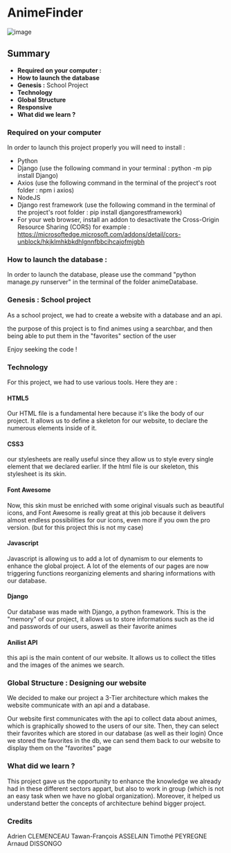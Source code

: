 # AnimeFinder

![image](https://user-images.githubusercontent.com/91453689/206312201-98f5f582-a1fb-4a3f-af14-449ba4b01548.png)

## Summary

- **Required on your computer :**
- **How to launch the database**
- **Genesis :** School Project
- **Technology**
- **Global Structure**
- **Responsive**
- **What did we learn ?**

### Required on your computer

In order to launch this project properly you will need to install :
- Python 
- Django (use the following command in your terminal : python -m pip install Django)
- Axios (use the following command in the terminal of the project's root folder : npm i axios)
- NodeJS
- Django rest framework (use the following command in the terminal of the project's root folder : pip install djangorestframework)
- For your web browser, install an addon to desactivate the Cross-Origin Resource Sharing (CORS) for example : https://microsoftedge.microsoft.com/addons/detail/cors-unblock/hkjklmhkbkdhlgnnfbbcihcajofmjgbh

### How to launch the database :

In order to launch the database, please use the command "python manage.py runserver" in the terminal of the folder animeDatabase.

### Genesis : School project

As a school project, we had to create a website with a database and an api.

the purpose of this project is to find animes using a searchbar, and then being able to put them in the "favorites" section of the user

Enjoy seeking the code !

### Technology

For this project, we had to use various tools. Here they are :

#### HTML5

Our HTML file is a fundamental here because it's like the body of our project. It allows us to define a skeleton for our website, to declare the numerous elements inside of it.  

#### CSS3

our stylesheets are really useful since they allow us to style every single element that we declared earlier. If the html file is our skeleton, this stylesheet is its skin.

#### Font Awesome

Now, this skin must be enriched with some original visuals such as beautiful icons, and Font Awesome is really great at this job because it delivers almost endless possibilities for our icons, even more if you own the pro version. (but for this project this is not my case)   

#### Javascript

Javascript is allowing us to add a lot of dynamism to our elements to enhance the global project. A lot of the elements of our pages are now triggering functions reorganizing elements and sharing informations with our database.

#### Django

Our database was made with Django, a python framework. This is the "memory" of our project, it allows us to store informations such as the id and passwords of our users, aswell as their favorite animes 

#### Anilist API

this api is the main content of our website. It allows us to collect the titles and the images of the animes we search.

### Global Structure : Designing our website

We decided to make our project a 3-Tier architecture which makes the website communicate with an api and a database.

Our website first communicates with the api to collect data about animes, which is graphically showed to the users of our site.
Then, they can select their favorites which are stored in our database (as well as their login)
Once we stored the favorites in the db, we can send them back to our website to display them on the "favorites" page

### What did we learn ?

This project gave us the opportunity to enhance the knowledge we already had in these different sectors appart, but also to work in group (which is not an easy task when we have no global organization). Moreover, it helped us understand better the concepts of architecture behind bigger project.

### Credits

Adrien CLEMENCEAU
Tawan-François ASSELAIN
Timothé PEYREGNE
Arnaud DISSONGO
